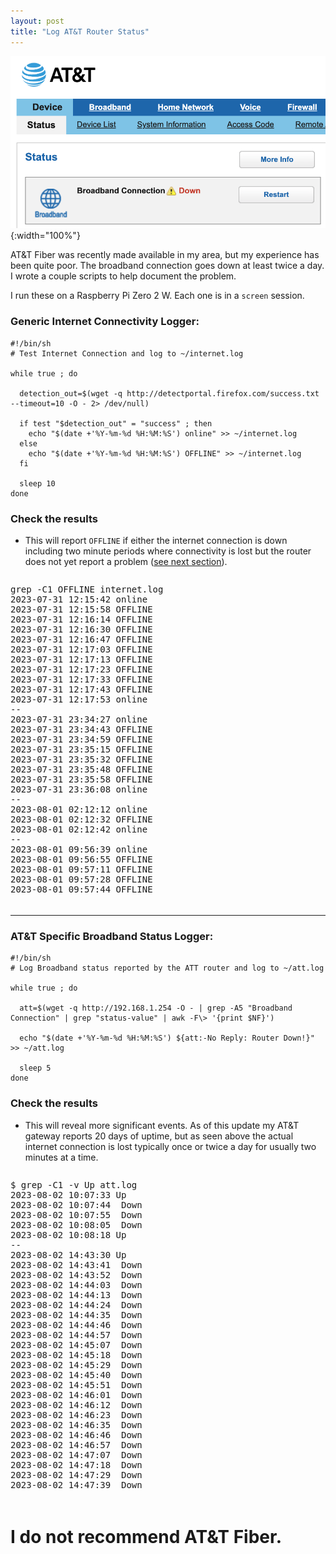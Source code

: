 ```yaml
---
layout: post
title: "Log AT&T Router Status"
---
```


![AT&T](/assets/img/att.png){:width="100%"}

AT&T Fiber was recently made available in my area, but my experience has been quite poor. The broadband connection goes down at least twice a day. I wrote a couple scripts to help document the problem.

I run these on a Raspberry Pi Zero 2 W.  Each one is in a `screen` session.


### Generic Internet Connectivity Logger:

```shell
#!/bin/sh
# Test Internet Connection and log to ~/internet.log

while true ; do

  detection_out=$(wget -q http://detectportal.firefox.com/success.txt --timeout=10 -O - 2> /dev/null)

  if test "$detection_out" = "success" ; then
    echo "$(date +'%Y-%m-%d %H:%M:%S') online" >> ~/internet.log
  else
    echo "$(date +'%Y-%m-%d %H:%M:%S') OFFLINE" >> ~/internet.log
  fi

  sleep 10
done
```

### Check the results
* This will report `OFFLINE` if either the internet connection is down including two minute periods where connectivity is lost but the router does not yet report a problem (<a href="#att-logger">see next section</a>).

<div style="overflow-y: auto; max-height: 512px;">
<pre>
grep -C1 OFFLINE internet.log
2023-07-31 12:15:42 online
2023-07-31 12:15:58 OFFLINE
2023-07-31 12:16:14 OFFLINE
2023-07-31 12:16:30 OFFLINE
2023-07-31 12:16:47 OFFLINE
2023-07-31 12:17:03 OFFLINE
2023-07-31 12:17:13 OFFLINE
2023-07-31 12:17:23 OFFLINE
2023-07-31 12:17:33 OFFLINE
2023-07-31 12:17:43 OFFLINE
2023-07-31 12:17:53 online
--
2023-07-31 23:34:27 online
2023-07-31 23:34:43 OFFLINE
2023-07-31 23:34:59 OFFLINE
2023-07-31 23:35:15 OFFLINE
2023-07-31 23:35:32 OFFLINE
2023-07-31 23:35:48 OFFLINE
2023-07-31 23:35:58 OFFLINE
2023-07-31 23:36:08 online
--
2023-08-01 02:12:12 online
2023-08-01 02:12:32 OFFLINE
2023-08-01 02:12:42 online
--
2023-08-01 09:56:39 online
2023-08-01 09:56:55 OFFLINE
2023-08-01 09:57:11 OFFLINE
2023-08-01 09:57:28 OFFLINE
2023-08-01 09:57:44 OFFLINE
2023-08-01 09:58:00 OFFLINE
2023-08-01 09:58:10 OFFLINE
2023-08-01 09:58:20 OFFLINE
2023-08-01 09:58:30 OFFLINE
2023-08-01 09:58:40 online
--
2023-08-02 10:07:20 online
2023-08-02 10:07:40 OFFLINE
2023-08-02 10:07:53 OFFLINE
2023-08-02 10:08:13 OFFLINE
2023-08-02 10:08:23 online
--
2023-08-02 14:43:18 online
2023-08-02 14:43:38 OFFLINE
2023-08-02 14:43:58 OFFLINE
2023-08-02 14:44:18 OFFLINE
2023-08-02 14:44:38 OFFLINE
2023-08-02 14:44:58 OFFLINE
2023-08-02 14:45:18 OFFLINE
2023-08-02 14:45:38 OFFLINE
2023-08-02 14:45:58 OFFLINE
2023-08-02 14:46:18 OFFLINE
2023-08-02 14:46:28 OFFLINE
2023-08-02 14:46:38 OFFLINE
2023-08-02 14:46:48 OFFLINE
2023-08-02 14:46:59 OFFLINE
2023-08-02 14:47:09 OFFLINE
2023-08-02 14:47:19 OFFLINE
2023-08-02 14:47:29 OFFLINE
2023-08-02 14:47:39 OFFLINE
2023-08-02 14:47:49 OFFLINE
2023-08-02 14:47:59 OFFLINE
2023-08-02 14:48:09 OFFLINE
2023-08-02 14:48:19 OFFLINE
2023-08-02 14:48:29 OFFLINE
2023-08-02 14:48:39 OFFLINE
2023-08-02 14:48:49 OFFLINE
2023-08-02 14:48:59 OFFLINE
2023-08-02 14:49:09 OFFLINE
2023-08-02 14:49:19 OFFLINE
2023-08-02 14:49:29 OFFLINE
2023-08-02 14:49:39 OFFLINE
2023-08-02 14:49:50 OFFLINE
2023-08-02 14:50:00 OFFLINE
2023-08-02 14:50:10 OFFLINE
2023-08-02 14:50:20 OFFLINE
2023-08-02 14:50:30 OFFLINE
2023-08-02 14:50:40 OFFLINE
2023-08-02 14:50:50 OFFLINE
2023-08-02 14:51:00 OFFLINE
2023-08-02 14:51:10 OFFLINE
2023-08-02 14:51:21 OFFLINE
2023-08-02 14:51:31 OFFLINE
2023-08-02 14:51:41 OFFLINE
2023-08-02 14:51:51 OFFLINE
2023-08-02 14:52:01 OFFLINE
2023-08-02 14:52:11 OFFLINE
2023-08-02 14:52:21 OFFLINE
2023-08-02 14:52:31 OFFLINE
2023-08-02 14:52:41 OFFLINE
2023-08-02 14:52:51 OFFLINE
2023-08-02 14:53:01 OFFLINE
2023-08-02 14:53:11 OFFLINE
2023-08-02 14:53:21 OFFLINE
2023-08-02 14:53:31 OFFLINE
2023-08-02 14:53:41 OFFLINE
2023-08-02 14:53:51 OFFLINE
2023-08-02 14:54:01 OFFLINE
2023-08-02 14:54:11 OFFLINE
2023-08-02 14:54:22 OFFLINE
2023-08-02 14:54:32 OFFLINE
2023-08-02 14:54:42 OFFLINE
2023-08-02 14:54:52 OFFLINE
2023-08-02 14:55:07 online
--
2023-08-02 15:54:01 online
2023-08-02 15:54:21 OFFLINE
2023-08-02 15:54:31 online
--
2023-08-02 16:18:09 online
2023-08-02 16:18:25 OFFLINE
2023-08-02 16:18:41 OFFLINE
2023-08-02 16:18:57 OFFLINE
2023-08-02 16:19:14 OFFLINE
2023-08-02 16:19:30 OFFLINE
2023-08-02 16:19:40 OFFLINE
2023-08-02 16:19:50 OFFLINE
2023-08-02 16:20:00 OFFLINE
2023-08-02 16:20:10 online
--
2023-08-03 18:03:55 online
2023-08-03 18:04:15 OFFLINE
2023-08-03 18:04:31 OFFLINE
2023-08-03 18:04:47 OFFLINE
2023-08-03 18:05:03 OFFLINE
2023-08-03 18:05:20 OFFLINE
2023-08-03 18:05:36 OFFLINE
2023-08-03 18:05:46 OFFLINE
2023-08-03 18:05:56 OFFLINE
2023-08-03 18:06:06 OFFLINE
2023-08-03 18:06:16 online
--
2023-08-04 00:43:44 online
2023-08-04 00:44:00 OFFLINE
2023-08-04 00:44:17 OFFLINE
2023-08-04 00:44:33 OFFLINE
2023-08-04 00:44:49 OFFLINE
2023-08-04 00:45:05 OFFLINE
2023-08-04 00:45:15 OFFLINE
2023-08-04 00:45:25 OFFLINE
2023-08-04 00:45:35 OFFLINE
2023-08-04 00:45:45 OFFLINE
2023-08-04 00:45:56 OFFLINE
2023-08-04 00:46:06 online
--
2023-08-04 05:16:09 online
2023-08-04 05:16:29 OFFLINE
2023-08-04 05:16:39 online
--
2023-08-04 09:51:24 online
2023-08-04 09:51:40 OFFLINE
2023-08-04 09:51:56 OFFLINE
2023-08-04 09:52:12 OFFLINE
2023-08-04 09:52:26 OFFLINE
2023-08-04 09:52:43 OFFLINE
2023-08-04 09:52:53 OFFLINE
2023-08-04 09:53:03 online
--
2023-08-04 11:31:09 online
2023-08-04 11:31:29 OFFLINE
2023-08-04 11:31:50 OFFLINE
2023-08-04 11:32:10 OFFLINE
2023-08-04 11:32:30 OFFLINE
2023-08-04 11:32:45 online
--
2023-08-05 02:23:53 online
2023-08-05 02:24:13 OFFLINE
2023-08-05 02:24:29 OFFLINE
2023-08-05 02:24:45 OFFLINE
2023-08-05 02:25:02 OFFLINE
2023-08-05 02:25:18 OFFLINE
2023-08-05 02:25:28 OFFLINE
2023-08-05 02:25:38 OFFLINE
2023-08-05 02:25:48 online
--
2023-08-05 15:33:47 online
2023-08-05 15:34:07 OFFLINE
2023-08-05 15:34:27 OFFLINE
2023-08-05 15:34:47 OFFLINE
2023-08-05 15:35:07 OFFLINE
2023-08-05 15:35:27 OFFLINE
2023-08-05 15:35:47 OFFLINE
2023-08-05 15:36:07 OFFLINE
2023-08-05 15:36:28 OFFLINE
2023-08-05 15:36:48 OFFLINE
2023-08-05 15:36:58 OFFLINE
2023-08-05 15:37:08 OFFLINE
2023-08-05 15:37:18 OFFLINE
2023-08-05 15:37:28 OFFLINE
2023-08-05 15:37:38 OFFLINE
2023-08-05 15:37:48 OFFLINE
2023-08-05 15:37:58 OFFLINE
2023-08-05 15:38:08 OFFLINE
2023-08-05 15:38:18 OFFLINE
2023-08-05 15:38:28 OFFLINE
2023-08-05 15:38:38 OFFLINE
2023-08-05 15:38:48 OFFLINE
2023-08-05 15:38:59 OFFLINE
2023-08-05 15:39:09 OFFLINE
2023-08-05 15:39:19 OFFLINE
2023-08-05 15:39:29 OFFLINE
2023-08-05 15:39:39 OFFLINE
2023-08-05 15:39:49 OFFLINE
2023-08-05 15:39:59 OFFLINE
2023-08-05 15:40:09 OFFLINE
2023-08-05 15:40:19 OFFLINE
2023-08-05 15:40:29 OFFLINE
2023-08-05 15:40:39 OFFLINE
2023-08-05 15:40:49 OFFLINE
2023-08-05 15:40:59 OFFLINE
2023-08-05 15:41:09 OFFLINE
2023-08-05 15:41:19 OFFLINE
2023-08-05 15:41:29 OFFLINE
2023-08-05 15:41:40 OFFLINE
2023-08-05 15:41:50 OFFLINE
2023-08-05 15:42:00 OFFLINE
2023-08-05 15:42:10 OFFLINE
2023-08-05 15:42:20 OFFLINE
2023-08-05 15:42:30 OFFLINE
2023-08-05 15:42:40 OFFLINE
2023-08-05 15:42:50 OFFLINE
2023-08-05 15:43:00 OFFLINE
2023-08-05 15:43:10 OFFLINE
2023-08-05 15:43:20 OFFLINE
2023-08-05 15:43:30 OFFLINE
2023-08-05 15:43:40 OFFLINE
2023-08-05 15:43:50 OFFLINE
2023-08-05 15:44:00 online
--
2023-08-05 15:46:01 online
2023-08-05 15:46:21 OFFLINE
2023-08-05 15:46:42 OFFLINE
2023-08-05 15:47:02 OFFLINE
2023-08-05 15:47:22 OFFLINE
2023-08-05 15:47:42 OFFLINE
2023-08-05 15:48:02 OFFLINE
2023-08-05 15:48:22 OFFLINE
2023-08-05 15:48:42 OFFLINE
2023-08-05 15:49:02 OFFLINE
2023-08-05 15:49:12 OFFLINE
2023-08-05 15:49:22 OFFLINE
2023-08-05 15:49:32 OFFLINE
2023-08-05 15:49:42 OFFLINE
2023-08-05 15:49:52 OFFLINE
2023-08-05 15:50:02 OFFLINE
2023-08-05 15:50:12 OFFLINE
2023-08-05 15:50:22 OFFLINE
2023-08-05 15:50:32 OFFLINE
2023-08-05 15:50:42 OFFLINE
2023-08-05 15:50:53 OFFLINE
2023-08-05 15:51:03 OFFLINE
2023-08-05 15:51:13 OFFLINE
2023-08-05 15:51:23 OFFLINE
2023-08-05 15:51:33 OFFLINE
2023-08-05 15:51:43 OFFLINE
2023-08-05 15:51:53 OFFLINE
2023-08-05 15:52:03 OFFLINE
2023-08-05 15:52:13 OFFLINE
2023-08-05 15:52:23 OFFLINE
2023-08-05 15:52:33 OFFLINE
2023-08-05 15:52:43 OFFLINE
2023-08-05 15:52:53 OFFLINE
2023-08-05 15:53:03 OFFLINE
2023-08-05 15:53:13 OFFLINE
2023-08-05 15:53:23 OFFLINE
2023-08-05 15:53:34 OFFLINE
2023-08-05 15:53:44 OFFLINE
2023-08-05 15:53:54 OFFLINE
2023-08-05 15:54:04 OFFLINE
2023-08-05 15:54:14 OFFLINE
2023-08-05 15:54:24 OFFLINE
2023-08-05 15:54:34 OFFLINE
2023-08-05 15:54:44 OFFLINE
2023-08-05 15:54:54 OFFLINE
2023-08-05 15:55:04 OFFLINE
2023-08-05 15:55:14 OFFLINE
2023-08-05 15:55:24 OFFLINE
2023-08-05 15:55:34 OFFLINE
2023-08-05 15:55:44 OFFLINE
2023-08-05 15:55:54 OFFLINE
2023-08-05 15:56:04 OFFLINE
2023-08-05 15:56:15 OFFLINE
2023-08-05 15:56:25 OFFLINE
2023-08-05 15:56:35 OFFLINE
2023-08-05 15:56:45 OFFLINE
2023-08-05 15:56:55 OFFLINE
2023-08-05 15:57:05 OFFLINE
2023-08-05 15:57:15 OFFLINE
2023-08-05 15:57:25 OFFLINE
2023-08-05 15:57:35 OFFLINE
2023-08-05 15:57:45 OFFLINE
2023-08-05 15:57:55 OFFLINE
2023-08-05 15:58:05 OFFLINE
2023-08-05 15:58:15 OFFLINE
2023-08-05 15:58:25 OFFLINE
2023-08-05 15:58:35 OFFLINE
2023-08-05 15:58:45 OFFLINE
2023-08-05 15:58:56 OFFLINE
2023-08-05 15:59:06 OFFLINE
2023-08-05 15:59:16 OFFLINE
2023-08-05 15:59:26 OFFLINE
2023-08-05 15:59:36 OFFLINE
2023-08-05 15:59:46 OFFLINE
2023-08-05 15:59:56 OFFLINE
2023-08-05 16:00:06 OFFLINE
2023-08-05 16:00:16 OFFLINE
2023-08-05 16:00:26 OFFLINE
2023-08-05 16:00:36 OFFLINE
2023-08-05 16:00:46 OFFLINE
2023-08-05 16:00:56 OFFLINE
2023-08-05 16:01:06 OFFLINE
2023-08-05 16:01:16 OFFLINE
2023-08-05 16:01:26 OFFLINE
2023-08-05 16:01:36 OFFLINE
2023-08-05 16:01:46 OFFLINE
2023-08-05 16:01:57 OFFLINE
2023-08-05 16:02:07 OFFLINE
2023-08-05 16:02:17 OFFLINE
2023-08-05 16:02:27 OFFLINE
2023-08-05 16:02:37 OFFLINE
2023-08-05 16:02:47 OFFLINE
2023-08-05 16:02:57 online
--
2023-08-05 19:12:12 online
2023-08-05 19:12:32 OFFLINE
2023-08-05 19:12:42 online
--
2023-08-06 14:17:00 online
2023-08-06 14:17:16 OFFLINE
2023-08-06 14:17:33 OFFLINE
2023-08-06 14:17:49 OFFLINE
2023-08-06 14:18:05 OFFLINE
2023-08-06 14:18:19 OFFLINE
2023-08-06 14:18:29 OFFLINE
2023-08-06 14:18:39 OFFLINE
2023-08-06 14:18:49 OFFLINE
2023-08-06 14:18:59 OFFLINE
2023-08-06 14:19:09 online
--
2023-08-06 20:38:55 online
2023-08-06 20:39:11 OFFLINE
2023-08-06 20:39:27 OFFLINE
2023-08-06 20:39:43 OFFLINE
2023-08-06 20:40:00 OFFLINE
2023-08-06 20:40:16 OFFLINE
2023-08-06 20:40:26 OFFLINE
2023-08-06 20:40:36 OFFLINE
2023-08-06 20:40:46 OFFLINE
2023-08-06 20:40:56 online
--
2023-08-07 03:01:24 online
2023-08-07 03:01:44 OFFLINE
2023-08-07 03:02:00 OFFLINE
2023-08-07 03:02:16 OFFLINE
2023-08-07 03:02:32 OFFLINE
2023-08-07 03:02:48 OFFLINE
2023-08-07 03:02:58 OFFLINE
2023-08-07 03:03:08 OFFLINE
2023-08-07 03:03:18 OFFLINE
2023-08-07 03:03:28 OFFLINE
2023-08-07 03:03:38 online
--
2023-08-07 08:33:43 online
2023-08-07 08:34:03 OFFLINE
2023-08-07 08:34:13 online
--
2023-08-07 15:14:01 online
2023-08-07 15:14:18 OFFLINE
2023-08-07 15:14:34 OFFLINE
2023-08-07 15:14:50 OFFLINE
2023-08-07 15:15:06 OFFLINE
2023-08-07 15:15:22 OFFLINE
2023-08-07 15:15:32 OFFLINE
2023-08-07 15:15:42 OFFLINE
2023-08-07 15:15:53 online
--
2023-08-08 01:35:36 online
2023-08-08 01:35:56 OFFLINE
2023-08-08 01:36:13 OFFLINE
2023-08-08 01:36:29 OFFLINE
2023-08-08 01:36:45 OFFLINE
2023-08-08 01:37:01 OFFLINE
2023-08-08 01:37:11 OFFLINE
2023-08-08 01:37:21 OFFLINE
2023-08-08 01:37:31 OFFLINE
2023-08-08 01:37:41 OFFLINE
2023-08-08 01:37:51 online
--
2023-08-08 08:37:10 online
2023-08-08 08:37:26 OFFLINE
2023-08-08 08:37:42 OFFLINE
2023-08-08 08:37:59 OFFLINE
2023-08-08 08:38:15 OFFLINE
2023-08-08 08:38:31 OFFLINE
2023-08-08 08:38:41 OFFLINE
2023-08-08 08:38:51 OFFLINE
2023-08-08 08:39:01 OFFLINE
2023-08-08 08:39:11 OFFLINE
2023-08-08 08:39:21 online
--
2023-08-08 10:38:05 online
2023-08-08 10:38:25 OFFLINE
2023-08-08 10:38:45 OFFLINE
2023-08-08 10:39:05 OFFLINE
2023-08-08 10:39:25 OFFLINE
2023-08-08 10:39:41 OFFLINE
2023-08-08 10:39:57 OFFLINE
2023-08-08 10:40:13 OFFLINE
2023-08-08 10:40:30 OFFLINE
2023-08-08 10:40:46 OFFLINE
2023-08-08 10:41:02 OFFLINE
2023-08-08 10:41:18 OFFLINE
2023-08-08 10:41:34 OFFLINE
2023-08-08 10:41:51 OFFLINE
2023-08-08 10:42:07 OFFLINE
2023-08-08 10:42:23 OFFLINE
2023-08-08 10:42:39 OFFLINE
2023-08-08 10:42:55 OFFLINE
2023-08-08 10:43:12 OFFLINE
2023-08-08 10:43:28 OFFLINE
2023-08-08 10:43:44 OFFLINE
2023-08-08 10:44:00 OFFLINE
2023-08-08 10:44:16 OFFLINE
2023-08-08 10:44:33 OFFLINE
2023-08-08 10:44:49 OFFLINE
2023-08-08 10:45:05 OFFLINE
2023-08-08 10:45:21 OFFLINE
2023-08-08 10:45:37 OFFLINE
2023-08-08 10:45:53 OFFLINE
2023-08-08 10:46:10 OFFLINE
2023-08-08 10:46:26 OFFLINE
2023-08-08 10:46:42 OFFLINE
2023-08-08 10:46:58 OFFLINE
2023-08-08 10:47:14 OFFLINE
2023-08-08 10:47:31 OFFLINE
2023-08-08 10:47:47 OFFLINE
2023-08-08 10:48:03 OFFLINE
2023-08-08 10:48:19 OFFLINE
2023-08-08 10:48:35 OFFLINE
2023-08-08 10:48:52 OFFLINE
2023-08-08 10:49:08 OFFLINE
2023-08-08 10:49:24 OFFLINE
2023-08-08 10:49:40 OFFLINE
2023-08-08 10:49:56 OFFLINE
2023-08-08 10:50:12 OFFLINE
2023-08-08 10:50:29 OFFLINE
2023-08-08 10:50:45 OFFLINE
2023-08-08 10:51:01 OFFLINE
2023-08-08 10:51:17 OFFLINE
2023-08-08 10:51:33 OFFLINE
2023-08-08 10:51:50 OFFLINE
2023-08-08 10:52:06 OFFLINE
2023-08-08 10:52:22 OFFLINE
2023-08-08 10:52:38 OFFLINE
2023-08-08 10:52:54 OFFLINE
2023-08-08 10:53:11 OFFLINE
2023-08-08 10:53:27 OFFLINE
2023-08-08 10:53:43 OFFLINE
2023-08-08 10:53:59 OFFLINE
2023-08-08 10:54:15 OFFLINE
2023-08-08 10:54:32 OFFLINE
2023-08-08 10:54:48 OFFLINE
2023-08-08 10:55:04 OFFLINE
2023-08-08 10:55:20 OFFLINE
2023-08-08 10:55:36 OFFLINE
2023-08-08 10:55:52 OFFLINE
2023-08-08 10:56:09 OFFLINE
2023-08-08 10:56:25 OFFLINE
2023-08-08 10:56:40 OFFLINE
2023-08-08 10:56:56 OFFLINE
2023-08-08 10:57:13 OFFLINE
2023-08-08 10:57:29 OFFLINE
2023-08-08 10:57:45 OFFLINE
2023-08-08 10:58:01 OFFLINE
2023-08-08 10:58:17 OFFLINE
2023-08-08 10:58:33 OFFLINE
2023-08-08 10:58:50 OFFLINE
2023-08-08 10:59:06 OFFLINE
2023-08-08 10:59:22 OFFLINE
2023-08-08 10:59:38 OFFLINE
2023-08-08 10:59:54 OFFLINE
2023-08-08 11:00:11 OFFLINE
2023-08-08 11:00:21 online
--
2023-08-08 18:29:06 online
2023-08-08 18:29:22 OFFLINE
2023-08-08 18:29:32 online
--
2023-08-08 20:39:46 online
2023-08-08 20:40:02 OFFLINE
2023-08-08 20:40:12 online
--
2023-08-09 02:51:27 online
2023-08-09 02:51:43 OFFLINE
2023-08-09 02:51:59 OFFLINE
2023-08-09 02:52:15 OFFLINE
2023-08-09 02:52:31 OFFLINE
2023-08-09 02:52:48 OFFLINE
2023-08-09 02:53:04 OFFLINE
2023-08-09 02:53:20 OFFLINE
2023-08-09 02:53:34 OFFLINE
2023-08-09 02:53:44 OFFLINE
2023-08-09 02:53:54 OFFLINE
2023-08-09 02:54:05 OFFLINE
2023-08-09 02:54:15 OFFLINE
2023-08-09 02:54:25 online
--
2023-08-14 17:14:19 online
2023-08-14 17:14:39 OFFLINE
2023-08-14 17:14:55 OFFLINE
2023-08-14 17:15:11 OFFLINE
2023-08-14 17:15:28 OFFLINE
2023-08-14 17:15:44 OFFLINE
2023-08-14 17:15:54 OFFLINE
2023-08-14 17:16:04 OFFLINE
2023-08-14 17:16:15 OFFLINE
2023-08-14 17:16:26 online
--
2023-08-15 02:44:24 online
2023-08-15 02:44:44 OFFLINE
2023-08-15 02:44:54 online
--
2023-08-15 03:00:37 online
2023-08-15 03:00:57 OFFLINE
2023-08-15 03:01:13 OFFLINE
2023-08-15 03:01:29 OFFLINE
2023-08-15 03:01:45 OFFLINE
2023-08-15 03:02:02 OFFLINE
2023-08-15 03:02:12 OFFLINE
2023-08-15 03:02:23 OFFLINE
2023-08-15 03:02:33 OFFLINE
2023-08-15 03:02:43 online
--
2023-08-15 10:00:36 online
2023-08-15 10:00:56 OFFLINE
2023-08-15 10:01:12 OFFLINE
2023-08-15 10:01:28 OFFLINE
2023-08-15 10:01:45 OFFLINE
2023-08-15 10:02:01 OFFLINE
2023-08-15 10:02:11 OFFLINE
2023-08-15 10:02:21 OFFLINE
2023-08-15 10:02:33 OFFLINE
2023-08-15 10:02:44 OFFLINE
2023-08-15 10:02:54 online
--
2023-08-16 08:10:33 online
2023-08-16 08:10:53 OFFLINE
2023-08-16 08:11:03 online
--
2023-08-18 00:16:13 online
2023-08-18 00:16:33 OFFLINE
2023-08-18 00:16:43 online
--
2023-08-20 19:36:55 online
2023-08-20 19:37:11 OFFLINE
2023-08-20 19:37:27 OFFLINE
2023-08-20 19:37:44 OFFLINE
2023-08-20 19:38:00 OFFLINE
2023-08-20 19:38:16 OFFLINE
2023-08-20 19:38:27 OFFLINE
2023-08-20 19:38:42 OFFLINE
2023-08-20 19:38:52 online
--
2023-08-21 17:38:48 online
2023-08-21 17:39:08 OFFLINE
2023-08-21 17:39:24 OFFLINE
2023-08-21 17:39:40 OFFLINE
2023-08-21 17:39:56 OFFLINE
2023-08-21 17:40:12 OFFLINE
2023-08-21 17:40:24 OFFLINE
2023-08-21 17:40:34 OFFLINE
2023-08-21 17:40:44 OFFLINE
2023-08-21 17:40:54 online
--
2023-08-22 10:36:34 online
2023-08-22 10:36:50 OFFLINE
2023-08-22 10:37:07 OFFLINE
2023-08-22 10:37:23 OFFLINE
2023-08-22 10:37:39 OFFLINE
2023-08-22 10:37:55 OFFLINE
2023-08-22 10:38:06 OFFLINE
2023-08-22 10:38:17 OFFLINE
2023-08-22 10:38:27 online
--
2023-08-23 06:46:03 online
2023-08-23 06:46:23 OFFLINE
2023-08-23 06:46:40 OFFLINE
2023-08-23 06:46:56 OFFLINE
2023-08-23 06:47:12 OFFLINE
2023-08-23 06:47:28 OFFLINE
2023-08-23 06:47:38 OFFLINE
2023-08-23 06:47:49 OFFLINE
2023-08-23 06:47:59 OFFLINE
2023-08-23 06:48:09 online
--
2023-08-23 23:29:44 online
2023-08-23 23:30:00 OFFLINE
2023-08-23 23:30:16 OFFLINE
2023-08-23 23:30:32 OFFLINE
2023-08-23 23:30:48 OFFLINE
2023-08-23 23:31:05 OFFLINE
2023-08-23 23:31:15 OFFLINE
2023-08-23 23:31:26 OFFLINE
2023-08-23 23:31:37 OFFLINE
2023-08-23 23:31:47 online
--
2023-08-24 09:53:15 online
2023-08-24 09:53:35 OFFLINE
2023-08-24 09:53:51 OFFLINE
2023-08-24 09:54:08 OFFLINE
2023-08-24 09:54:24 OFFLINE
2023-08-24 09:54:40 OFFLINE
2023-08-24 09:54:50 OFFLINE
2023-08-24 09:55:01 OFFLINE
2023-08-24 09:55:12 OFFLINE
2023-08-24 09:55:22 online
--
2023-08-24 18:53:43 online
2023-08-24 18:54:03 OFFLINE
2023-08-24 18:54:23 OFFLINE
2023-08-24 18:54:33 online
--
2023-08-25 21:26:30 online
2023-08-25 21:26:50 OFFLINE
2023-08-25 21:27:06 OFFLINE
2023-08-25 21:27:22 OFFLINE
2023-08-25 21:27:38 OFFLINE
2023-08-25 21:27:54 OFFLINE
2023-08-25 21:28:05 OFFLINE
2023-08-25 21:28:16 OFFLINE
2023-08-25 21:28:26 OFFLINE
2023-08-25 21:28:37 OFFLINE
2023-08-25 21:28:52 OFFLINE
2023-08-25 21:29:02 online
--
2023-08-26 18:14:21 online
2023-08-26 18:14:41 OFFLINE
2023-08-26 18:14:57 OFFLINE
2023-08-26 18:15:14 OFFLINE
2023-08-26 18:15:30 OFFLINE
2023-08-26 18:15:46 OFFLINE
2023-08-26 18:15:56 OFFLINE
2023-08-26 18:16:07 OFFLINE
2023-08-26 18:16:18 OFFLINE
2023-08-26 18:16:28 OFFLINE
2023-08-26 18:16:38 online
--
2023-08-27 02:42:05 online
2023-08-27 02:42:25 OFFLINE
2023-08-27 02:42:35 online
--
2023-08-27 12:37:27 online
2023-08-27 12:37:43 OFFLINE
2023-08-27 12:37:59 OFFLINE
2023-08-27 12:38:15 OFFLINE
2023-08-27 12:38:31 OFFLINE
2023-08-27 12:38:48 OFFLINE
2023-08-27 12:38:59 OFFLINE
2023-08-27 12:39:14 online
--
2023-08-28 15:18:46 online
2023-08-28 15:19:06 OFFLINE
2023-08-28 15:19:23 OFFLINE
2023-08-28 15:19:39 OFFLINE
2023-08-28 15:19:55 OFFLINE
2023-08-28 15:20:11 OFFLINE
2023-08-28 15:20:23 OFFLINE
2023-08-28 15:20:33 online
--
2023-08-29 00:08:16 online
2023-08-29 00:08:32 OFFLINE
2023-08-29 00:08:48 OFFLINE
2023-08-29 00:09:04 OFFLINE
2023-08-29 00:09:20 OFFLINE
2023-08-29 00:09:36 OFFLINE
2023-08-29 00:09:47 OFFLINE
2023-08-29 00:09:57 OFFLINE
2023-08-29 00:10:07 OFFLINE
2023-08-29 00:10:17 online
--
2023-08-29 00:54:29 online
2023-08-29 00:54:49 OFFLINE
2023-08-29 00:54:59 online
--
2023-08-29 06:32:15 online
2023-08-29 06:32:32 OFFLINE
2023-08-29 06:32:48 OFFLINE
2023-08-29 06:33:04 OFFLINE
2023-08-29 06:33:20 OFFLINE
2023-08-29 06:33:36 OFFLINE
2023-08-29 06:33:47 OFFLINE
2023-08-29 06:33:58 OFFLINE
2023-08-29 06:34:09 OFFLINE
2023-08-29 06:34:23 OFFLINE
2023-08-29 06:34:33 online
--
2023-08-29 13:52:44 online
2023-08-29 13:53:00 OFFLINE
2023-08-29 13:53:16 OFFLINE
2023-08-29 13:53:32 OFFLINE
2023-08-29 13:53:48 OFFLINE
2023-08-29 13:54:02 OFFLINE
2023-08-29 13:54:12 OFFLINE
2023-08-29 13:54:26 OFFLINE
2023-08-29 13:54:36 online
--
2023-08-30 03:37:47 online
2023-08-30 03:38:03 OFFLINE
2023-08-30 03:38:19 OFFLINE
2023-08-30 03:38:35 OFFLINE
2023-08-30 03:38:52 OFFLINE
2023-08-30 03:39:08 OFFLINE
2023-08-30 03:39:18 OFFLINE
2023-08-30 03:39:29 OFFLINE
2023-08-30 03:39:40 OFFLINE
2023-08-30 03:39:50 online
--
2023-08-30 22:36:38 online
2023-08-30 22:36:58 OFFLINE
2023-08-30 22:37:14 OFFLINE
2023-08-30 22:37:30 OFFLINE
2023-08-30 22:37:47 OFFLINE
2023-08-30 22:38:03 OFFLINE
2023-08-30 22:38:13 OFFLINE
2023-08-30 22:38:24 OFFLINE
2023-08-30 22:38:35 OFFLINE
2023-08-30 22:38:45 online
--
2023-08-31 08:58:18 online
2023-08-31 08:58:34 OFFLINE
2023-08-31 08:58:51 OFFLINE
2023-08-31 08:59:07 OFFLINE
2023-08-31 08:59:23 OFFLINE
2023-08-31 08:59:41 OFFLINE
2023-08-31 08:59:51 OFFLINE
2023-08-31 09:00:02 online
--
2023-09-05 13:39:22 online
2023-09-05 13:39:42 OFFLINE
2023-09-05 13:39:52 online
--
2023-09-09 09:24:41 online
2023-09-09 09:24:57 OFFLINE
2023-09-09 09:25:07 online
--
2023-09-09 12:10:32 online
2023-09-09 12:10:48 OFFLINE
2023-09-09 12:11:04 OFFLINE
2023-09-09 12:11:21 OFFLINE
2023-09-09 12:11:37 OFFLINE
2023-09-09 12:11:53 OFFLINE
2023-09-09 12:12:06 OFFLINE
2023-09-09 12:12:17 OFFLINE
2023-09-09 12:12:28 OFFLINE
2023-09-09 12:12:38 online
--
2023-09-09 18:42:56 online
2023-09-09 18:43:16 OFFLINE
2023-09-09 18:43:33 OFFLINE
2023-09-09 18:43:49 OFFLINE
2023-09-09 18:44:05 OFFLINE
2023-09-09 18:44:21 OFFLINE
2023-09-09 18:44:37 OFFLINE
2023-09-09 18:44:47 online
--
2023-09-12 00:34:10 online
2023-09-12 00:34:30 OFFLINE
2023-09-12 00:34:46 OFFLINE
2023-09-12 00:35:02 OFFLINE
2023-09-12 00:35:19 OFFLINE
2023-09-12 00:35:35 OFFLINE
2023-09-12 00:35:45 OFFLINE
2023-09-12 00:35:57 OFFLINE
2023-09-12 00:36:07 online
--
2023-09-12 10:58:02 online
2023-09-12 10:58:18 OFFLINE
2023-09-12 10:58:35 OFFLINE
2023-09-12 10:58:51 OFFLINE
2023-09-12 10:59:07 OFFLINE
2023-09-12 10:59:25 OFFLINE
2023-09-12 10:59:35 OFFLINE
2023-09-12 10:59:46 OFFLINE
2023-09-12 10:59:56 OFFLINE
2023-09-12 11:00:07 OFFLINE
2023-09-12 11:00:22 OFFLINE
2023-09-12 11:00:32 online
--
2023-09-12 17:38:27 online
2023-09-12 17:38:47 OFFLINE
2023-09-12 17:39:03 OFFLINE
2023-09-12 17:39:20 OFFLINE
2023-09-12 17:39:36 OFFLINE
2023-09-12 17:39:52 OFFLINE
2023-09-12 17:40:03 OFFLINE
2023-09-12 17:40:15 OFFLINE
2023-09-12 17:40:25 online
--
2023-09-13 04:20:38 online
2023-09-13 04:20:58 OFFLINE
2023-09-13 04:21:14 OFFLINE
2023-09-13 04:21:30 OFFLINE
2023-09-13 04:21:46 OFFLINE
2023-09-13 04:22:02 OFFLINE
2023-09-13 04:22:14 OFFLINE
2023-09-13 04:22:28 online
--
2023-09-14 20:39:20 online
2023-09-14 20:39:40 OFFLINE
2023-09-14 20:39:56 OFFLINE
2023-09-14 20:40:13 OFFLINE
2023-09-14 20:40:29 OFFLINE
2023-09-14 20:40:45 OFFLINE
2023-09-14 20:40:55 OFFLINE
2023-09-14 20:41:06 OFFLINE
2023-09-14 20:41:16 OFFLINE
2023-09-14 20:41:27 OFFLINE
2023-09-14 20:41:42 OFFLINE
2023-09-14 20:41:53 online
--
2023-09-15 15:22:03 online
2023-09-15 15:22:19 OFFLINE
2023-09-15 15:22:36 OFFLINE
2023-09-15 15:22:52 OFFLINE
2023-09-15 15:23:08 OFFLINE
2023-09-15 15:23:24 OFFLINE
2023-09-15 15:23:34 OFFLINE
2023-09-15 15:23:46 OFFLINE
2023-09-15 15:24:01 OFFLINE
2023-09-15 15:24:11 online
--
2023-09-16 13:09:44 online
2023-09-16 13:10:00 OFFLINE
2023-09-16 13:10:16 OFFLINE
2023-09-16 13:10:32 OFFLINE
2023-09-16 13:10:48 OFFLINE
2023-09-16 13:11:05 OFFLINE
2023-09-16 13:11:16 OFFLINE
2023-09-16 13:11:26 online
--
2023-09-16 19:50:39 online
2023-09-16 19:50:56 OFFLINE
2023-09-16 19:51:12 OFFLINE
2023-09-16 19:51:28 OFFLINE
2023-09-16 19:51:44 OFFLINE
2023-09-16 19:52:00 OFFLINE
2023-09-16 19:52:11 OFFLINE
2023-09-16 19:52:21 OFFLINE
2023-09-16 19:52:32 OFFLINE
2023-09-16 19:52:47 OFFLINE
2023-09-16 19:52:57 online
--
2023-09-17 08:06:18 online
2023-09-17 08:06:38 OFFLINE
2023-09-17 08:06:55 OFFLINE
2023-09-17 08:07:11 OFFLINE
2023-09-17 08:07:27 OFFLINE
2023-09-17 08:07:43 OFFLINE
2023-09-17 08:07:53 OFFLINE
2023-09-17 08:08:04 OFFLINE
2023-09-17 08:08:14 OFFLINE
2023-09-17 08:08:24 online
--
2023-09-17 15:42:37 online
2023-09-17 15:42:53 OFFLINE
2023-09-17 15:43:10 OFFLINE
2023-09-17 15:43:26 OFFLINE
2023-09-17 15:43:42 OFFLINE
2023-09-17 15:43:56 OFFLINE
2023-09-17 15:44:06 OFFLINE
2023-09-17 15:44:18 OFFLINE
2023-09-17 15:44:28 OFFLINE
2023-09-17 15:44:38 OFFLINE
2023-09-17 15:44:53 OFFLINE
2023-09-17 15:45:03 online
--
2023-09-18 13:45:33 online
2023-09-18 13:45:49 OFFLINE
2023-09-18 13:46:05 OFFLINE
2023-09-18 13:46:22 OFFLINE
2023-09-18 13:46:38 OFFLINE
2023-09-18 13:46:56 OFFLINE
2023-09-18 13:47:06 OFFLINE
2023-09-18 13:47:16 OFFLINE
2023-09-18 13:47:27 OFFLINE
2023-09-18 13:47:40 OFFLINE
2023-09-18 13:47:51 online
--
2023-09-19 05:59:53 online
2023-09-19 06:00:13 OFFLINE
2023-09-19 06:00:23 online
</pre>
</div>

<br>
<hr>

<a id="att-logger"></a>

### AT&T Specific Broadband Status Logger:


```shell
#!/bin/sh
# Log Broadband status reported by the ATT router and log to ~/att.log

while true ; do

  att=$(wget -q http://192.168.1.254 -O - | grep -A5 "Broadband Connection" | grep "status-value" | awk -F\> '{print $NF}')

  echo "$(date +'%Y-%m-%d %H:%M:%S') ${att:-No Reply: Router Down!}" >> ~/att.log

  sleep 5
done
```

### Check the results
* This will reveal more significant events.  As of this update my AT&T gateway reports 20 days of uptime, but as seen above the actual internet connection is lost typically once or twice a day for usually two minutes at a time.

<div style="overflow-y: auto; max-height: 512px;">
<pre>
$ grep -C1 -v Up att.log 
2023-08-02 10:07:33 Up
2023-08-02 10:07:44  Down
2023-08-02 10:07:55  Down
2023-08-02 10:08:05  Down
2023-08-02 10:08:18 Up
--
2023-08-02 14:43:30 Up
2023-08-02 14:43:41  Down
2023-08-02 14:43:52  Down
2023-08-02 14:44:03  Down
2023-08-02 14:44:13  Down
2023-08-02 14:44:24  Down
2023-08-02 14:44:35  Down
2023-08-02 14:44:46  Down
2023-08-02 14:44:57  Down
2023-08-02 14:45:07  Down
2023-08-02 14:45:18  Down
2023-08-02 14:45:29  Down
2023-08-02 14:45:40  Down
2023-08-02 14:45:51  Down
2023-08-02 14:46:01  Down
2023-08-02 14:46:12  Down
2023-08-02 14:46:23  Down
2023-08-02 14:46:35  Down
2023-08-02 14:46:46  Down
2023-08-02 14:46:57  Down
2023-08-02 14:47:07  Down
2023-08-02 14:47:18  Down
2023-08-02 14:47:29  Down
2023-08-02 14:47:39  Down
2023-08-02 14:47:50  Down
2023-08-02 14:48:01  Down
2023-08-02 14:48:12  Down
2023-08-02 14:48:23  Down
2023-08-02 14:48:34  Down
2023-08-02 14:48:44  Down
2023-08-02 14:48:55  Down
2023-08-02 14:49:06  Down
2023-08-02 14:49:17  Down
2023-08-02 14:49:27  Down
2023-08-02 14:49:38  Down
2023-08-02 14:49:49  Down
2023-08-02 14:50:00  Down
2023-08-02 14:50:11  Down
2023-08-02 14:50:22  Down
2023-08-02 14:50:32  Down
2023-08-02 14:50:43  Down
2023-08-02 14:50:54  Down
2023-08-02 14:51:05  Down
2023-08-02 14:51:16  Down
2023-08-02 14:51:26  Down
2023-08-02 14:51:37  Down
2023-08-02 14:51:48  Down
2023-08-02 14:51:59  Down
2023-08-02 14:52:10  Down
2023-08-02 14:52:20  Down
2023-08-02 14:52:31  Down
2023-08-02 14:52:42  Down
2023-08-02 14:52:53  Down
2023-08-02 14:53:03  Down
2023-08-02 14:53:14  Down
2023-08-02 14:53:25  Down
2023-08-02 14:53:36  Down
2023-08-02 14:53:46  Down
2023-08-02 14:53:57  Down
2023-08-02 14:54:08  Down
2023-08-02 14:54:19  Down
2023-08-02 14:54:30  Down
2023-08-02 14:54:40  Down
2023-08-02 14:54:51  No IP Address
2023-08-02 14:55:02 Up
--
2023-08-02 16:18:12 Up
2023-08-02 16:20:27 No Reply: Router Down!
2023-08-02 16:20:38 Up
--
2023-08-03 18:04:04 Up
2023-08-03 18:04:12 No Reply: Router Down!
2023-08-03 18:04:20 No Reply: Router Down!
2023-08-03 18:04:28 No Reply: Router Down!
2023-08-03 18:04:36 No Reply: Router Down!
2023-08-03 18:04:44 No Reply: Router Down!
2023-08-03 18:04:52 No Reply: Router Down!
2023-08-03 18:05:00 No Reply: Router Down!
2023-08-03 18:05:08 No Reply: Router Down!
2023-08-03 18:05:16 No Reply: Router Down!
2023-08-03 18:05:25 No Reply: Router Down!
2023-08-03 18:05:36  Down
2023-08-03 18:05:47  No IP Address
2023-08-03 18:05:59  No IP Address
2023-08-03 18:06:09  No IP Address
2023-08-03 18:06:23 Up
--
2023-08-04 00:43:42 Up
2023-08-04 00:45:57 No Reply: Router Down!
2023-08-04 00:46:07 Up
--
2023-08-04 09:51:21 Up
2023-08-04 09:53:37 No Reply: Router Down!
2023-08-04 09:53:48 Up
--
2023-08-04 11:31:14 Up
2023-08-04 11:31:29  Down
2023-08-04 11:31:40  Down
2023-08-04 11:31:51  Down
2023-08-04 11:32:01  Down
2023-08-04 11:32:12  Down
2023-08-04 11:32:23  Down
2023-08-04 11:32:33  Down
2023-08-04 11:32:44  Down
2023-08-04 11:32:55 Up
--
2023-08-05 02:23:58 Up
2023-08-05 02:26:13 No Reply: Router Down!
2023-08-05 02:26:23 Up
--
2023-08-05 15:33:49 Up
2023-08-05 15:34:02  Down
2023-08-05 15:34:13  Down
2023-08-05 15:34:24  Down
2023-08-05 15:34:35  Down
2023-08-05 15:34:46  Down
2023-08-05 15:34:57  Down
2023-08-05 15:35:08  Down
2023-08-05 15:35:19  Down
2023-08-05 15:35:30  Down
2023-08-05 15:35:41  Down
2023-08-05 15:35:51  Down
2023-08-05 15:36:02  Down
2023-08-05 15:36:13  Down
2023-08-05 15:36:24  Down
2023-08-05 15:36:35  Down
2023-08-05 15:36:45  Down
2023-08-05 15:36:56  Down
2023-08-05 15:37:08  Down
2023-08-05 15:37:18  Down
2023-08-05 15:37:29  Down
2023-08-05 15:37:40  Down
2023-08-05 15:37:50  Down
2023-08-05 15:38:01  Down
2023-08-05 15:38:12  Down
2023-08-05 15:38:22  Down
2023-08-05 15:38:33  Down
2023-08-05 15:38:44  Down
2023-08-05 15:38:55  Down
2023-08-05 15:39:06  Down
2023-08-05 15:39:17  Down
2023-08-05 15:39:27  Down
2023-08-05 15:39:38  Down
2023-08-05 15:39:49  Down
2023-08-05 15:39:59  Down
2023-08-05 15:40:10  Down
2023-08-05 15:40:21  Down
2023-08-05 15:40:31  Down
2023-08-05 15:40:42  Down
2023-08-05 15:40:52  Down
2023-08-05 15:41:03  Down
2023-08-05 15:41:14  Down
2023-08-05 15:41:24  Down
2023-08-05 15:41:35  Down
2023-08-05 15:41:46  Down
2023-08-05 15:41:57  Down
2023-08-05 15:42:07  Down
2023-08-05 15:42:18  Down
2023-08-05 15:42:29  Down
2023-08-05 15:42:40  Down
2023-08-05 15:42:50  Down
2023-08-05 15:43:01  Down
2023-08-05 15:43:12  Down
2023-08-05 15:43:23  Down
2023-08-05 15:43:34  Down
2023-08-05 15:43:45  No IP Address
2023-08-05 15:43:55  No IP Address
2023-08-05 15:44:06 Up
--
2023-08-05 15:46:09 Up
2023-08-05 15:46:19  Down
2023-08-05 15:46:30  Down
2023-08-05 15:46:41  Down
2023-08-05 15:46:52  Down
2023-08-05 15:47:03  Down
2023-08-05 15:47:13  Down
2023-08-05 15:47:24  Down
2023-08-05 15:47:35  Down
2023-08-05 15:47:46  Down
2023-08-05 15:47:57  Down
2023-08-05 15:48:08  Down
2023-08-05 15:48:18  Down
2023-08-05 15:48:29  Down
2023-08-05 15:48:40  Down
2023-08-05 15:48:51  Down
2023-08-05 15:49:01  Down
2023-08-05 15:49:12  Down
2023-08-05 15:49:24  Down
2023-08-05 15:49:34  Down
2023-08-05 15:49:45  Down
2023-08-05 15:49:56  Down
2023-08-05 15:50:06  Down
2023-08-05 15:50:17  Down
2023-08-05 15:50:28  Down
2023-08-05 15:50:38  Down
2023-08-05 15:50:49  Down
2023-08-05 15:51:00  Down
2023-08-05 15:51:11  Down
2023-08-05 15:51:22  Down
2023-08-05 15:51:32  Down
2023-08-05 15:51:43  Down
2023-08-05 15:51:54  Down
2023-08-05 15:52:04  Down
2023-08-05 15:52:15  Down
2023-08-05 15:52:26  Down
2023-08-05 15:52:37  Down
2023-08-05 15:52:48  Down
2023-08-05 15:52:58  Down
2023-08-05 15:53:09  Down
2023-08-05 15:53:20  Down
2023-08-05 15:53:31  Down
2023-08-05 15:53:41  Down
2023-08-05 15:53:52  Down
2023-08-05 15:54:03  Down
2023-08-05 15:54:14  Down
2023-08-05 15:54:24  Down
2023-08-05 15:54:35  Down
2023-08-05 15:54:46  Down
2023-08-05 15:54:56  Down
2023-08-05 15:55:07  Down
2023-08-05 15:55:17  Down
2023-08-05 15:55:28  Down
2023-08-05 15:55:39  Down
2023-08-05 15:55:50  Down
2023-08-05 15:56:00  Down
2023-08-05 15:56:11  Down
2023-08-05 15:56:22  Down
2023-08-05 15:56:32  Down
2023-08-05 15:56:43  Down
2023-08-05 15:56:54  Down
2023-08-05 15:57:05  Down
2023-08-05 15:57:15  Down
2023-08-05 15:57:26  Down
2023-08-05 15:57:37  Down
2023-08-05 15:57:47  Down
2023-08-05 15:57:58  Down
2023-08-05 15:58:09  Down
2023-08-05 15:58:19  Down
2023-08-05 15:58:30  Down
2023-08-05 15:58:41  Down
2023-08-05 15:58:51  Down
2023-08-05 15:59:02  Down
2023-08-05 15:59:13  Down
2023-08-05 15:59:24  Down
2023-08-05 15:59:35  Down
2023-08-05 15:59:45  Down
2023-08-05 15:59:56  Down
2023-08-05 16:00:07  Down
2023-08-05 16:00:17  Down
2023-08-05 16:00:28  Down
2023-08-05 16:00:39  Down
2023-08-05 16:00:49  Down
2023-08-05 16:01:00  Down
2023-08-05 16:01:11  Down
2023-08-05 16:01:22  Down
2023-08-05 16:01:33  Down
2023-08-05 16:01:43  Down
2023-08-05 16:01:54  Down
2023-08-05 16:02:05  Down
2023-08-05 16:02:16  Down
2023-08-05 16:02:27  No IP Address
2023-08-05 16:02:37  No IP Address
2023-08-05 16:02:48  No IP Address
2023-08-05 16:02:59 Up
--
2023-08-06 20:38:53 Up
2023-08-06 20:41:07 No Reply: Router Down!
2023-08-06 20:41:18 Up
--
2023-08-07 03:01:32 Up
2023-08-07 03:01:41 No Reply: Router Down!
2023-08-07 03:01:49 No Reply: Router Down!
2023-08-07 03:01:57 No Reply: Router Down!
2023-08-07 03:02:05 No Reply: Router Down!
2023-08-07 03:02:13 No Reply: Router Down!
2023-08-07 03:02:21 No Reply: Router Down!
2023-08-07 03:02:29 No Reply: Router Down!
2023-08-07 03:02:37 No Reply: Router Down!
2023-08-07 03:02:45 No Reply: Router Down!
2023-08-07 03:02:56  Down
2023-08-07 03:03:07  Down
2023-08-07 03:03:22  No IP Address
2023-08-07 03:03:33  No IP Address
2023-08-07 03:03:43 Up
</pre>
</div>

<br>

# I do not recommend AT&T Fiber.

